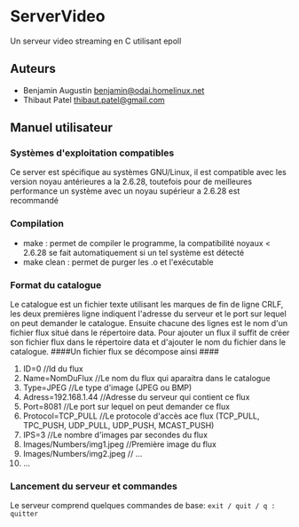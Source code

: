 # ServerVideo #
Un serveur video streaming en C utilisant epoll

## Auteurs ##

* Benjamin Augustin <benjamin@odai.homelinux.net>
* Thibaut Patel <thibaut.patel@gmail.com>

## Manuel utilisateur ##

### Systèmes d'exploitation compatibles ###
Ce server est spécifique au systèmes GNU/Linux, il est compatible avec les version noyau antérieures a la 2.6.28,
toutefois pour de meilleures performance un système avec un noyau supérieur a 2.6.28 est recommandé

### Compilation ###
* make : permet de compiler le programme, la compatibilité noyaux < 2.6.28 se fait automatiquement si un tel système est détecté
* make clean : permet de purger les .o et l'exécutable

### Format du catalogue ###
Le catalogue est un fichier texte utilisant les marques de fin de ligne CRLF,
les deux premières ligne indiquent l'adresse du serveur et le port sur lequel on peut demander le catalogue. Ensuite chacune des lignes est le nom d'un fichier flux situé dans le répertoire data.
Pour ajouter un flux il suffit de créer son fichier flux dans le répertoire data et d'ajouter le nom du fichier dans le catalogue.
####Un fichier flux se décompose ainsi ####
1. ID=0 //Id du flux
2. Name=NomDuFlux //Le nom du flux qui aparaitra dans le catalogue
3. Type=JPEG //Le type d'image (JPEG ou BMP)
4. Adress=192.168.1.44 //Adresse du serveur qui contient ce flux
5. Port=8081 //Le port sur lequel on peut demander ce flux
6. Protocol=TCP_PULL //Le protocole d'accès ace flux (TCP_PULL, TPC_PUSH, UDP_PULL, UDP_PUSH, MCAST_PUSH)
7. IPS=3 //Le nombre d'images par secondes du flux
8. Images/Numbers/img1.jpeg //Première image du flux
9. Images/Numbers/img2.jpeg // ...
10. ...

### Lancement du serveur et commandes ###
Le serveur comprend quelques commandes de base: 
`exit / quit / q : quitter`

